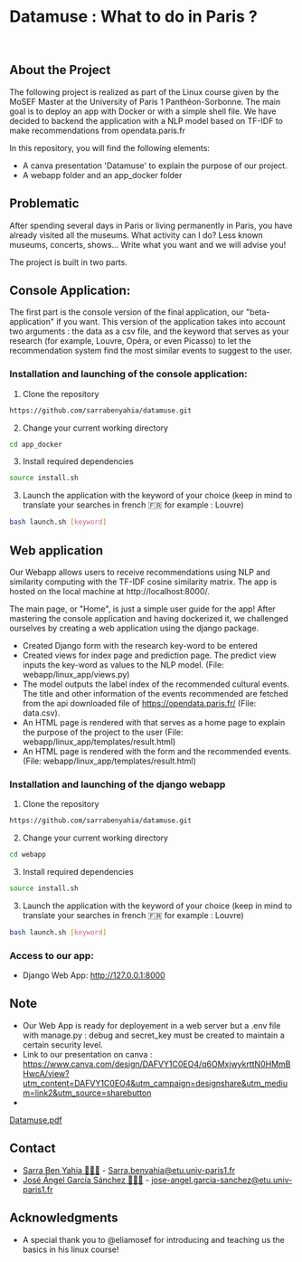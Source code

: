 
# Datamuse : What to do in Paris ? 

<br>

## About the Project
The following project is realized as part of the Linux course given by the MoSEF Master at the University of Paris 1 Panthéon-Sorbonne. The main goal is to deploy an app with Docker or with a simple shell file. We have decided to backend the application with a NLP model based on TF-IDF to make recommendations from opendata.paris.fr

In this repository, you will find the following elements:
* A canva presentation 'Datamuse' to explain the purpose of our project. 
* A webapp folder and an app_docker folder

## Problematic

After spending several days in Paris or living permanently in Paris, you have already visited all the museums. What activity can I do? Less known museums, concerts, shows... Write what you want and we will advise you!

The project is built in two parts. 
<br>


<!-- Console Application -->
## Console Application:
The first part is the console version of the final application, our "beta-application" if you want. This version of the application takes into account two arguments : the data as a csv file, and the keyword that serves as your research (for example, Louvre, Opéra, or even Picasso) to let the recommendation system find the most similar events to suggest to the user.

### Installation and launching of the console application:

1. Clone the repository
```sh
https://github.com/sarrabenyahia/datamuse.git
```
2. Change your current working directory
```sh
cd app_docker
```
3. Install required dependencies
```sh
source install.sh
```
3. Launch the application with the keyword of your choice (keep in mind to translate your searches in french 🇫🇷 for example : Louvre)
```sh
bash launch.sh [keyword]
```

<!-- WEB APP -->
## Web application
Our Webapp allows users to receive recommendations using NLP and similarity computing with the TF-IDF cosine similarity matrix.
The app is hosted on the local machine at http://localhost:8000/.

The main page, or "Home", is just a simple user guide for the app!
After mastering the console application and having dockerized it, we challenged ourselves by creating a web application using the django package.

- Created Django form with the research key-word to be entered
- Created views for index page and prediction page. The predict view inputs the key-word as values to the NLP model. (File: webapp/linux_app/views.py)
- The model outputs the label index of the recommended cultural events. The title and other information of the events recommended are fetched from the api downloaded file of https://opendata.paris.fr/ (File: data.csv).
- An HTML page is rendered with that serves as a home page to explain the purpose of the project to the user (File: webapp/linux_app/templates/result.html)
- An HTML page is rendered with the form and the recommended events. (File: webapp/linux_app/templates/result.html)

### Installation and launching of the django webapp

1. Clone the repository
```sh
https://github.com/sarrabenyahia/datamuse.git
```
2. Change your current working directory
```sh
cd webapp
```
3. Install required dependencies 
```sh
source install.sh
```
3. Launch the application with the keyword of your choice (keep in mind to translate your searches in french 🇫🇷 for example : Louvre)
```sh
bash launch.sh [keyword]
```

### Access to our app:

* Django Web App: http://127.0.0.1:8000

## Note
* Our Web App is ready for deployement in a web server but a .env file with manage.py : debug and secret_key must be created to maintain a certain security level.
* Link to our presentation on canva : https://www.canva.com/design/DAFVY1C0EO4/q6OMxjwykrttN0HMmBHwcA/view?utm_content=DAFVY1C0EO4&utm_campaign=designshare&utm_medium=link2&utm_source=sharebutton
*
[Datamuse.pdf](https://github.com/sarrabenyahia/datamuse/files/10300781/Datamuse.pdf)

## Contact

* [Sarra Ben Yahia 👩🏻‍💻](https://github.com/sarrabenyahia) - Sarra.benyahia@etu.univ-paris1.fr
* [José Ángel García Sánchez 👨🏻‍💻](https://github.com/Pse1234) - jose-angel.garcia-sanchez@etu.univ-paris1.fr

## Acknowledgments
* A special thank you to @eliamosef for introducing and teaching us the basics in his linux course!
